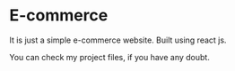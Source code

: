 # E-commerce

It is just a simple e-commerce website.
Built using react js.

You can check my project files, if you have any doubt.
